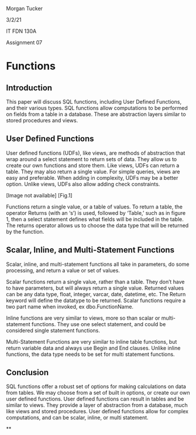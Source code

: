 
Morgan Tucker

3/2/21

IT FDN 130A

Assignment 07


# **Functions**
## **Introduction**
This paper will discuss SQL functions, including User Defined Functions, and their various types. SQL functions allow computations to be performed on fields from a table in a database. These are abstraction layers similar to stored procedures and views. 

## **User Defined Functions**
User defined functions (UDFs), like views, are methods of abstraction that wrap around a select statement to return sets of data. They allow us to create our own functions and store them. Like views, UDFs can return a table. They may also return a single value. For simple queries, views are easy and preferable. When adding in complexity, UDFs may be a better option. Unlike views, UDFs also allow adding check constraints. 

[Image not available]
[Fig.1]

Functions return a single value, or a table of values. To return a table, the operator Returns (with an ‘s’) is used, followed by ‘Table,’ such as in figure 1, then a select statement defines what fields will be included in the table. The returns operator allows us to choose the data type that will be returned by the function. 

## **Scalar, Inline, and Multi-Statement Functions**
Scalar, inline, and multi-statement functions all take in parameters, do some processing, and return a value or set of values. 

Scalar functions return a single value, rather than a table. They don’t have to have parameters, but will always return a single value. Returned values can be any data type, float, integer, varcar, date, datetime, etc. The Return keyword will define the datatype to be returned. Scalar functions require a two part name when invoked, ex dbo.FunctionName.

Inline functions are very similar to views, more so than scalar or multi-statement functions. They use one select statement, and could be considered single statement functions. 

Multi-Statement Functions are very similar to inline table functions, but return variable data and always use Begin and End clauses. Unlike inline functions, the data type needs to be set for multi statement functions. 

## **Conclusion**
SQL functions offer a robust set of options for making calculations on data from tables. We may choose from a set of built in options, or create our own user defined functions. User defined functions can result in tables and be similar to views. They provide a layer of abstraction from a database, much like views and stored procedures. User defined functions allow for complex computations, and can be scalar, inline, or multi statement.


 

**
